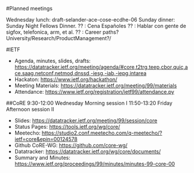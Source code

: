#Planned meetings

Wednesday lunch: draft-selander-ace-cose-ecdhe-06
Sunday dinner: Sunday Night Fellows Dinner.
?? : Cena Españoles
?? : Hablar con gente de sigfox, telefonica, arm, et al.
?? : Career paths? University/Research/ProductManagement?/

#IETF

- Agenda, minutes, slides, drafts: <https://datatracker.ietf.org/meeting/agenda/#core,t2trg,teep,cbor,quic,ace,saag,netconf,netmod,dnssd,-iesg,-iab,-iepg,intarea>
- Hackaton: <https://www.ietf.org/hackathon/>
- Meeting Materials: <https://datatracker.ietf.org/meeting/99/materials>
- Attendance: <https://www.ietf.org/registration/ietf99/attendance.py>

##CoRE
9:30-12:00	Wednesday Morning session I
11:50-13:20	Friday Afternoon session II

- Slides: https://datatracker.ietf.org/meeting/99/session/core
- Status Pages: <https://tools.ietf.org/wg/core/>
- Meetecho: <https://studio2.conf.meetecho.com/q-meetecho/?ietf=core&epin=00124578>
- Github CoRE-WG: <https://github.com/core-wg/>
- Datatracker: <https://datatracker.ietf.org/wg/core/documents/>
- Summary and Minutes: <https://www.ietf.org/proceedings/99/minutes/minutes-99-core-00>
